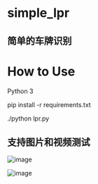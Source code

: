 # simple_lpr
## 简单的车牌识别

# How to Use

Python 3

pip install -r requirements.txt

./python lpr.py

## 支持图片和视频测试

![image](https://user-images.githubusercontent.com/33785150/145740578-3fd1de9c-fc92-4df0-8745-8a3b9a6c355b.png)

![image](https://user-images.githubusercontent.com/33785150/145740621-a8cbdcad-954c-4447-b6e3-5a2eb89b3e2d.png)
